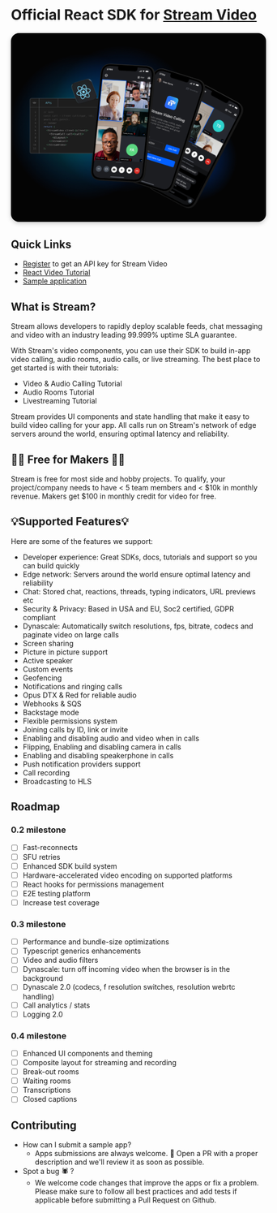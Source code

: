 # Official React SDK for [Stream Video](https://getstream.io/video/docs/)

<img src="../../.readme-assets/Github-Graphic-React.jpg" alt="Stream Video for React Header image" style="box-shadow: 0 3px 10px rgb(0 0 0 / 0.2); border-radius: 1rem" />

## **Quick Links**

- [Register](https://getstream.io/chat/trial/) to get an API key for Stream Video
- [React Video Tutorial](/sample-apps/react/stream-video-react-tutorial)
- [Sample application](../../sample-apps/react/stream-video-react-tutorial)

## What is Stream?

Stream allows developers to rapidly deploy scalable feeds, chat messaging and video with an industry leading 99.999% uptime SLA guarantee.

With Stream's video components, you can use their SDK to build in-app video calling, audio rooms, audio calls, or live streaming. The best place to get started is with their tutorials:

- Video & Audio Calling Tutorial
- Audio Rooms Tutorial
- Livestreaming Tutorial

Stream provides UI components and state handling that make it easy to build video calling for your app. All calls run on Stream's network of edge servers around the world, ensuring optimal latency and reliability.

## 👩‍💻 Free for Makers 👨‍💻

Stream is free for most side and hobby projects. To qualify, your project/company needs to have < 5 team members and < $10k in monthly revenue. Makers get $100 in monthly credit for video for free.

## 💡Supported Features💡

Here are some of the features we support:

- Developer experience: Great SDKs, docs, tutorials and support so you can build quickly
- Edge network: Servers around the world ensure optimal latency and reliability
- Chat: Stored chat, reactions, threads, typing indicators, URL previews etc
- Security & Privacy: Based in USA and EU, Soc2 certified, GDPR compliant
- Dynascale: Automatically switch resolutions, fps, bitrate, codecs and paginate video on large calls
- Screen sharing
- Picture in picture support
- Active speaker
- Custom events
- Geofencing
- Notifications and ringing calls
- Opus DTX & Red for reliable audio
- Webhooks & SQS
- Backstage mode
- Flexible permissions system
- Joining calls by ID, link or invite
- Enabling and disabling audio and video when in calls
- Flipping, Enabling and disabling camera in calls
- Enabling and disabling speakerphone in calls
- Push notification providers support
- Call recording
- Broadcasting to HLS

## Roadmap

### 0.2 milestone

- [ ] Fast-reconnects
- [ ] SFU retries
- [ ] Enhanced SDK build system
- [ ] Hardware-accelerated video encoding on supported platforms
- [ ] React hooks for permissions management
- [ ] E2E testing platform
- [ ] Increase test coverage

### 0.3 milestone

- [ ] Performance and bundle-size optimizations
- [ ] Typescript generics enhancements
- [ ] Video and audio filters
- [ ] Dynascale: turn off incoming video when the browser is in the background
- [ ] Dynascale 2.0 (codecs, f resolution switches, resolution webrtc handling)
- [ ] Call analytics / stats
- [ ] Logging 2.0

### 0.4 milestone

- [ ] Enhanced UI components and theming
- [ ] Composite layout for streaming and recording
- [ ] Break-out rooms
- [ ] Waiting rooms
- [ ] Transcriptions
- [ ] Closed captions

## Contributing

- How can I submit a sample app?
  - Apps submissions are always welcome. 🥳 Open a PR with a proper description and we'll review it as soon as possible.
- Spot a bug 🕷 ?
  - We welcome code changes that improve the apps or fix a problem. Please make sure to follow all best practices and add tests if applicable before submitting a Pull Request on Github.

